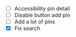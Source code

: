 - [ ] Accessibility pin detail
- [ ] Disable button add pin 
- [ ] Add a lot of pins
- [x] Fix search